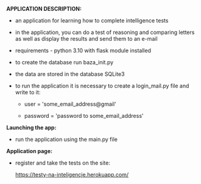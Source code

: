 **APPLICATION DESCRIPTION:**
- an application for learning how to complete intelligence tests
- in the application, you can do a test of reasoning and comparing letters as well as display the results and send them to an e-mail
- requirements - python 3.10 with flask module installed
- to create the database run baza_init.py
- the data are stored in the database SQLite3
- to run the application it is necessary to create a login_mail.py file and write to it:

  - user = 'some_email_address@gmail'

  - password = 'password to some_email_address'

**Launching the app:**
- run the application using the main.py file

**Application page:**
- register and take the tests on the site:

  https://testy-na-inteligencje.herokuapp.com/